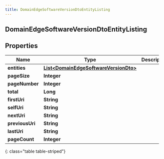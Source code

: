 ```yaml
---
title: DomainEdgeSoftwareVersionDtoEntityListing
---
```


## DomainEdgeSoftwareVersionDtoEntityListing

## Properties

| Name            | Type                                                                                                 | Description | Notes      |
| --------------- | ---------------------------------------------------------------------------------------------------- | ----------- | ---------- |
| **entities**    | <!----><!---->[**List&lt;DomainEdgeSoftwareVersionDto&gt;**](DomainEdgeSoftwareVersionDto.md)<!----> |             | [optional] |
| **pageSize**    | <!----><!---->**Integer**<!---->                                                                     |             | [optional] |
| **pageNumber**  | <!----><!---->**Integer**<!---->                                                                     |             | [optional] |
| **total**       | <!----><!---->**Long**<!---->                                                                        |             | [optional] |
| **firstUri**    | <!----><!---->**String**<!---->                                                                      |             | [optional] |
| **selfUri**     | <!----><!---->**String**<!---->                                                                      |             | [optional] |
| **nextUri**     | <!----><!---->**String**<!---->                                                                      |             | [optional] |
| **previousUri** | <!----><!---->**String**<!---->                                                                      |             | [optional] |
| **lastUri**     | <!----><!---->**String**<!---->                                                                      |             | [optional] |
| **pageCount**   | <!----><!---->**Integer**<!---->                                                                     |             | [optional] |

{: class="table table-striped"}
